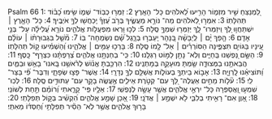 Psalm 66
1: לַ֭מְנַצֵּחַ שִׁ֣יר מִזְמ֑וֹר הָרִ֥יעוּ לֵ֝אלֹהִים כָּל־ הָאָֽרֶץ׃
2: זַמְּר֥וּ כְבֽוֹד־ שְׁמ֑וֹ שִׂ֥ימוּ כָ֝ב֗וֹד תְּהִלָּתֽוֹ׃
3: אִמְר֣וּ לֵ֭אלֹהִים מַה־ נּוֹרָ֣א מַעֲשֶׂ֑יךָ בְּרֹ֥ב עֻ֝זְּךָ֗ יְֽכַחֲשׁ֖וּ לְךָ֣ אֹיְבֶֽיךָ׃
4: כָּל־ הָאָ֤רֶץ ׀ יִשְׁתַּחֲו֣וּ לְ֭ךָ וִֽיזַמְּרוּ־ לָ֑ךְ יְזַמְּר֖וּ שִׁמְךָ֣ סֶֽלָה׃
5: לְכ֣וּ וּ֭רְאוּ מִפְעֲל֣וֹת אֱלֹהִ֑ים נוֹרָ֥א עֲ֝לִילָ֗ה עַל־ בְּנֵ֥י אָדָֽם׃
6: הָ֤פַךְ יָ֨ם ׀ לְֽיַבָּשָׁ֗ה בַּ֭נָּהָר יַֽעַבְר֣וּ בְרָ֑גֶל שָׁ֝֗ם נִשְׂמְחָה־ בּֽוֹ׃
7: מֹ֘שֵׁ֤ל בִּגְבוּרָת֨וֹ ׀ עוֹלָ֗ם עֵ֭ינָיו בַּגּוֹיִ֣ם תִּצְפֶּ֑ינָה הַסּוֹרְרִ֓ים ׀ אַל־ לָ֣מוֹ סֶֽלָה׃
8: בָּרְכ֖וּ עַמִּ֥ים ׀ אֱלֹהֵ֑ינוּ וְ֝הַשְׁמִ֗יעוּ ק֣וֹל תְּהִלָּתֽוֹ׃
9: הַשָּׂ֣ם נַ֭פְשֵׁנוּ בַּֽחַיִּ֑ים וְלֹֽא־ נָתַ֖ן לַמּ֣וֹט רַגְלֵֽנוּ׃
10: כִּֽי־ בְחַנְתָּ֥נוּ אֱלֹהִ֑ים צְ֝רַפְתָּ֗נוּ כִּצְרָף־ כָּֽסֶף׃
11: הֲבֵאתָ֥נוּ בַמְּצוּדָ֑ה שַׂ֖מְתָּ מוּעָקָ֣ה בְמָתְנֵֽינוּ׃
12: הִרְכַּ֥בְתָּ אֱנ֗וֹשׁ לְרֹ֫אשֵׁ֥נוּ בָּֽאנוּ־ בָאֵ֥שׁ וּבַמַּ֑יִם וַ֝תּוֹצִיאֵ֗נוּ לָֽרְוָיָֽה׃
13: אָב֣וֹא בֵיתְךָ֣ בְעוֹל֑וֹת אֲשַׁלֵּ֖ם לְךָ֣ נְדָרָֽי׃
14: אֲשֶׁר־ פָּצ֥וּ שְׂפָתָ֑י וְדִבֶּר־ פִּ֝֗י בַּצַּר־ לִֽי׃
15: עֹ֘ל֤וֹת מֵחִ֣ים אַעֲלֶה־ לָּ֭ךְ עִם־ קְטֹ֣רֶת אֵילִ֑ים אֶ֥עֱשֶֽׂה בָקָ֖ר עִם־ עַתּוּדִ֣ים סֶֽלָה׃
16: לְכֽוּ־ שִׁמְע֣וּ וַ֭אֲסַפְּרָה כָּל־ יִרְאֵ֣י אֱלֹהִ֑ים אֲשֶׁ֖ר עָשָׂ֣ה לְנַפְשִֽׁי׃
17: אֵלָ֥יו פִּֽי־ קָרָ֑אתִי וְ֝רוֹמַ֗ם תַּ֣חַת לְשׁוֹנִֽי׃
18: אָ֭וֶן אִם־ רָאִ֣יתִי בְלִבִּ֑י לֹ֖א יִשְׁמַ֣ע ׀ אֲדֹנָֽי׃
19: אָ֭כֵן שָׁמַ֣ע אֱלֹהִ֑ים הִ֝קְשִׁ֗יב בְּק֣וֹל תְּפִלָּתִֽי׃
20: בָּר֥וּךְ אֱלֹהִ֑ים אֲשֶׁ֥ר לֹֽא־ הֵסִ֘יר תְּפִלָּתִ֥י וְ֝חַסְדּ֗וֹ מֵאִתִּֽי׃